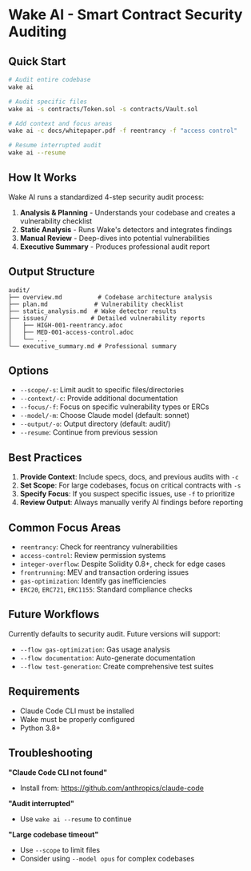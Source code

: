 # Wake AI - Smart Contract Security Auditing

## Quick Start

```bash
# Audit entire codebase
wake ai

# Audit specific files
wake ai -s contracts/Token.sol -s contracts/Vault.sol

# Add context and focus areas
wake ai -c docs/whitepaper.pdf -f reentrancy -f "access control"

# Resume interrupted audit
wake ai --resume
```

## How It Works

Wake AI runs a standardized 4-step security audit process:

1. **Analysis & Planning** - Understands your codebase and creates a vulnerability checklist
2. **Static Analysis** - Runs Wake's detectors and integrates findings
3. **Manual Review** - Deep-dives into potential vulnerabilities
4. **Executive Summary** - Produces professional audit report

## Output Structure

```
audit/
├── overview.md          # Codebase architecture analysis
├── plan.md             # Vulnerability checklist
├── static_analysis.md  # Wake detector results
├── issues/            # Detailed vulnerability reports
│   ├── HIGH-001-reentrancy.adoc
│   ├── MED-001-access-control.adoc
│   └── ...
└── executive_summary.md # Professional summary
```

## Options

- `--scope/-s`: Limit audit to specific files/directories
- `--context/-c`: Provide additional documentation
- `--focus/-f`: Focus on specific vulnerability types or ERCs
- `--model/-m`: Choose Claude model (default: sonnet)
- `--output/-o`: Output directory (default: audit/)
- `--resume`: Continue from previous session

## Best Practices

1. **Provide Context**: Include specs, docs, and previous audits with `-c`
2. **Set Scope**: For large codebases, focus on critical contracts with `-s`
3. **Specify Focus**: If you suspect specific issues, use `-f` to prioritize
4. **Review Output**: Always manually verify AI findings before reporting

## Common Focus Areas

- `reentrancy`: Check for reentrancy vulnerabilities
- `access-control`: Review permission systems
- `integer-overflow`: Despite Solidity 0.8+, check for edge cases
- `frontrunning`: MEV and transaction ordering issues
- `gas-optimization`: Identify gas inefficiencies
- `ERC20`, `ERC721`, `ERC1155`: Standard compliance checks

## Future Workflows

Currently defaults to security audit. Future versions will support:
- `--flow gas-optimization`: Gas usage analysis
- `--flow documentation`: Auto-generate documentation
- `--flow test-generation`: Create comprehensive test suites

## Requirements

- Claude Code CLI must be installed
- Wake must be properly configured
- Python 3.8+

## Troubleshooting

**"Claude Code CLI not found"**
- Install from: https://github.com/anthropics/claude-code

**"Audit interrupted"**
- Use `wake ai --resume` to continue

**"Large codebase timeout"**
- Use `--scope` to limit files
- Consider using `--model opus` for complex codebases